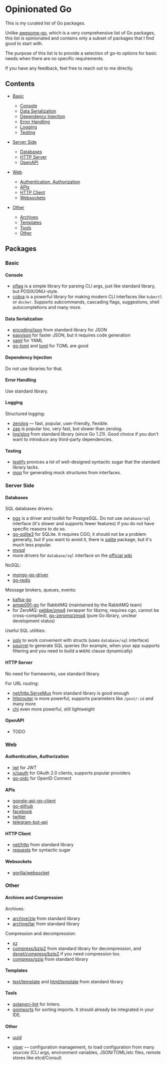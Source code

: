 # Opinionated Go

This is my curated list of Go packages.

Unlike [awesome-go](https://github.com/avelino/awesome-go), which is a very comprehensive list of Go packages, this list is opinionated and contains only a subset of packages that I find good to start with.

The purpose of this list is to provide a selection of go-to options for basic needs when there are no specific requirements.

If you have any feedback, feel free to reach out to me directly.


## Contents

- [Basic](#basic)
    - [Console](#console)
    - [Data Serialization](#data-serialization)
    - [Dependency Injection](#dependency-injection)
    - [Error Handling](#error-handling)
    - [Logging](#logging)
    - [Testing](#testing)

- [Server Side](#server-side)
    - [Databases](#databases)
    - [HTTP Server](#http-server)
    - [OpenAPI](#openapi)

- [Web](#web)
    - [Authentication, Authorization](#authentication-authorization)
    - [APIs](#apis)
    - [HTTP Client](#http-client)
    - [Websockets](#websockets)

- [Other](#other)
    - [Archives](#archives)
    - [Templates](#templates)
    - [Tools](#tools)
    - [Other](#other)


## Packages

### Basic

#### Console

- [pflag](https://github.com/spf13/pflag) is a simple library for parsing CLI args, just like standard library, but POSIX/GNU-style.
- [cobra](https://github.com/spf13/cobra) is a powerful library for making modern CLI interfaces like `kubectl` or `docker`.  Supports subcommands, cascading flags, suggestions, shell autocompletions and many more.



#### Data Serialization

- [encoding/json](https://pkg.go.dev/encoding/json) from standard library for JSON
- [easyjson](https://github.com/mailru/easyjson) for faster JSON, but it requires code generation
- [yaml](https://github.com/go-yaml/yaml) for YAML
- [go-toml](https://github.com/pelletier/go-toml) and [toml](https://github.com/BurntSushi/toml) for TOML are good


#### Dependency Injection

Do not use libraries for that.


#### Error Handling

Use standard library.


#### Logging

Structured logging:

- [zerolog](https://github.com/rs/zerolog) — fast, popular, user-friendly, flexible.
- [zap](https://github.com/uber-go/zap) is popular too, very fast, but slower than zerolog.
- [log/slog](https://pkg.go.dev/log/slog) from standard library (since Go 1.21).  Good choice if you don't want to introduce any third-party dependencies.


#### Testing

- [testify](https://github.com/stretchr/testify) provices a lot of well-designed syntactic sugar that the standard library lacks.
- [moq](https://github.com/matryer/moq) for generating mock structures from interfaces.


### Server Side

#### Databases

SQL databases drivers:

- [pgx](https://github.com/jackc/pgx) is a driver and toolkit for PostgreSQL.  Do not use `database/sql` interface (it's slower and supports fewer features) if you do not have specific reasons to do so.
- [go-sqlite3](https://github.com/mattn/go-sqlite3) for SQLite. It requires CGO, it should not be a problem generally, but if you want to avoid it, there is [sqlite](https://gitlab.com/cznic/sqlite) package, but it's much less popular.
- [mysql](https://github.com/go-sql-driver/mysql)
- more drivers for `database/sql` interface on the [official wiki](https://go.dev/wiki/SQLDrivers)

NoSQL:

- [mongo-go-driver](https://github.com/mongodb/mongo-go-driver)
- [go-redis](https://github.com/redis/go-redis)

Message brokers, queues, events:

- [kafka-go](https://github.com/segmentio/kafka-go)
- [amqp091-go](github.com/rabbitmq/amqp091-go) for RabbitMQ (maintained by the RabbitMQ team)
- for ZeroMQ: [pebbe/zmq4](https://github.com/pebbe/zmq4) (wrapper for libzmq, requires cgo, cannot be cross-compiled), [go-zeromq/zmq4](https://github.com/go-zeromq/zmq4) (pure Go library, unclear development status)

Useful SQL utilities:

- [sqlx](https://github.com/jmoiron/sqlx) to work convenient with structs (uses `database/sql` interface)
- [squirrel](https://github.com/Masterminds/squirrel) to generate SQL queries (for example, when your app supports filtering and you need to build a `WHERE` clause dynamically)


#### HTTP Server

No need for frameworks, use standard library.

For URL routing:
- [net/http.ServeMux](https://pkg.go.dev/net/http#ServeMux) from standard library is good enough
- [httprouter](https://github.com/julienschmidt/httprouter) is more powerful, supports parameters like `/post/:id` and many more
- [chi](https://github.com/go-chi/chi) even more powerful, still lightweight


#### OpenAPI

- TODO

### Web

#### Authentication, Authorization

- [jwt](https://github.com/golang-jwt/jwt) for JWT
- [x/oauth](https://pkg.go.dev/golang.org/x/oauth2) for OAuth 2.0 clients, supports popular providers
- [go-oidc](https://github.com/coreos/go-oidc) for OpenID Connect


#### APIs

- [google-api-go-client](https://github.com/googleapis/google-api-go-client)
- [go-github](https://github.com/google/go-github)
- [facebook](https://github.com/huandu/facebook)
- [twitter](https://github.com/dghubble/go-twitter)
- [telegram-bot-api](https://github.com/go-telegram-bot-api/telegram-bot-api)


#### HTTP Client

- [net/http](https://pkg.go.dev/net/http) from standard library
- [requests](https://github.com/earthboundkid/requests) for syntactic sugar

#### Websockets

- [gorilla/websocket](https://github.com/gorilla/websocket)


### Other

#### Archives and Compression

Archives:

- [archive/zip](https://pkg.go.dev/archive/zip) from standard library
- [archive/tar](https://pkg.go.dev/archive/tar) from standard library

Compression and decompression:

- [xz](https://github.com/ulikunitz/xz)
- [compress/bzip2](https://pkg.go.dev/compress/bzip2) from standard library for decompression, and [dsnet/compress/bzip2](https://github.com/dsnet/compress) if you need compression too.
- [compress/gzip](https://pkg.go.dev/compress/gzip) from standard library


#### Templates

- [text/template](https://pkg.go.dev/text/template) and [html/template](https://pkg.go.dev/html/template) from standard library


#### Tools

- [golangci-lint](https://github.com/golangci/golangci-lint) for linters.
- [goimports](https://pkg.go.dev/golang.org/x/tools/cmd/goimports) for sorting imports.  It should already be integrated in your IDE.


#### Other

- [uuid](https://github.com/google/uuid)

- [viper](https://github.com/spf13/viper) — configuration management, to load configuration from many sources (CLI args, environment variables, JSON/TOML/etc files, remote stores like etcd/Consul)
